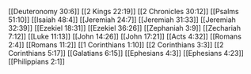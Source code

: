 [[Deuteronomy 30:6]]
[[2 Kings 22:19]]
[[2 Chronicles 30:12]]
[[Psalms 51:10]]
[[Isaiah 48:4]]
[[Jeremiah 24:7]]
[[Jeremiah 31:33]]
[[Jeremiah 32:39]]
[[Ezekiel 18:31]]
[[Ezekiel 36:26]]
[[Zephaniah 3:9]]
[[Zechariah 7:12]]
[[Luke 11:13]]
[[John 14:26]]
[[John 17:21]]
[[Acts 4:32]]
[[Romans 2:4]]
[[Romans 11:2]]
[[1 Corinthians 1:10]]
[[2 Corinthians 3:3]]
[[2 Corinthians 5:17]]
[[Galatians 6:15]]
[[Ephesians 4:3]]
[[Ephesians 4:23]]
[[Philippians 2:1]]
